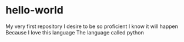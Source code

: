 # hello-world
My very first repository
I desire to be so proficient
I know it will happen
Because I love this language
The language called python
